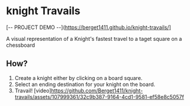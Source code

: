# knight Travails
[-- PROJECT DEMO --](https://berget1411.github.io/knight-travails/]

A visual representation of a Knight's fastest travel to a taget square on a chessboard

## How?
1. Create a knight either by clicking on a board square.
2. Select an ending destination for your knight on the board.
3. Travail!
[video]https://github.com/Berget1411/knight-travails/assets/107999361/32c9b387-9164-4cd1-9581-ef58e8c5057f

